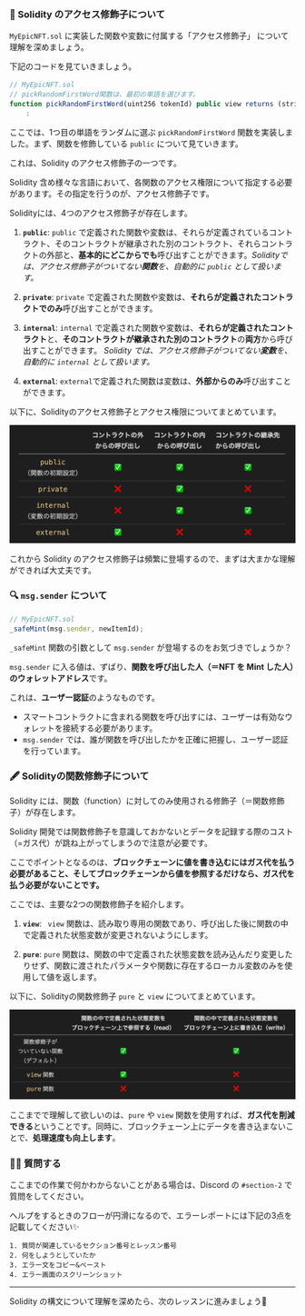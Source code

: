 ### 🎁 Solidity のアクセス修飾子について

`MyEpicNFT.sol` に実装した関数や変数に付属する「アクセス修飾子」 について理解を深めましょう。

下記のコードを見ていきましょう。

```javascript
// MyEpicNFT.sol
// pickRandomFirstWord関数は、最初の単語を選びます。
function pickRandomFirstWord(uint256 tokenId) public view returns (string memory) {
	:
```

ここでは、1つ目の単語をランダムに選ぶ `pickRandomFirstWord` 関数を実装しました。まず、関数を修飾している `public` について見ていきます。

これは、Solidity のアクセス修飾子の一つです。

Solidity 含め様々な言語において、各関数のアクセス権限について指定する必要があります。その指定を行うのが、アクセス修飾子です。

Solidityには、4つのアクセス修飾子が存在します。

1. **`public`**: `public` で定義された関数や変数は、それらが定義されているコントラクト、そのコントラクトが継承された別のコントラクト、それらコントラクトの外部と、**基本的にどこからでも**呼び出すことができます。*Solidityでは、アクセス修飾子がついてない**関数**を、自動的に `public` として扱います。*

2. **`private`**: `private` で定義された関数や変数は、**それらが定義されたコントラクトでのみ**呼び出すことができます。

3. **`internal`**: `internal` で定義された関数や変数は、**それらが定義されたコントラクト**と、**そのコントラクトが継承された別のコントラクト**の**両方**から呼び出すことができます。
*Solidity では、アクセス修飾子がついてない**変数**を、自動的に `internal` として扱います。*

4. **`external`**: `external`で定義された関数は変数は、**外部からのみ**呼び出すことができます。

以下に、Solidityのアクセス修飾子とアクセス権限についてまとめています。

![](/public/images/1-ETH-dApp/section-1/1_4_1.png)

これから Solidity のアクセス修飾子は頻繁に登場するので、まずは大まかな理解ができれば大丈夫です。
### 🔍 `msg.sender` について

```javascript
// MyEpicNFT.sol
_safeMint(msg.sender, newItemId);
```
`_safeMint` 関数の引数として `msg.sender` が登場するのをお気づきでしょうか？

`msg.sender` に入る値は、ずばり、**関数を呼び出した人（＝NFT を Mint した人）のウォレットアドレス**です。

これは、**ユーザー認証**のようなものです。
- スマートコントラクトに含まれる関数を呼び出すには、ユーザーは有効なウォレットを接続する必要があります。
- `msg.sender` では、誰が関数を呼び出したかを正確に把握し、ユーザー認証を行っています。
### 🖋 Solidityの関数修飾子について

Solidity には、関数（function）に対してのみ使用される修飾子（＝関数修飾子）が存在します。

Solidity 開発では関数修飾子を意識しておかないとデータを記録する際のコスト（=ガス代）が跳ね上がってしまうので注意が必要です。

ここでポイントとなるのは、**ブロックチェーンに値を書き込むにはガス代を払う必要があること、そしてブロックチェーンから値を参照するだけなら、ガス代を払う必要がないことです。**

ここでは、主要な2つの関数修飾子を紹介します。

1. **`view`**: ` view` 関数は、読み取り専用の関数であり、呼び出した後に関数の中で定義された状態変数が変更されないようにします。

2. **`pure`**: `pure` 関数は、関数の中で定義された状態変数を読み込んだり変更したりせず、関数に渡されたパラメータや関数に存在するローカル変数のみを使用して値を返します。

以下に、Solidityの関数修飾子 `pure` と `view` についてまとめています。

![](/public/images/1-ETH-dApp/section-1/1_4_2.png)

ここまでで理解して欲しいのは、`pure` や `view` 関数を使用すれば、**ガス代を削減できる**ということです。同時に、ブロックチェーン上にデータを書き込まないことで、**処理速度も向上します**。
### 🙋‍♂️ 質問する

ここまでの作業で何かわからないことがある場合は、Discord の `#section-2` で質問をしてください。

ヘルプをするときのフローが円滑になるので、エラーレポートには下記の3点を記載してください✨
```
1. 質問が関連しているセクション番号とレッスン番号
2. 何をしようとしていたか
3. エラー文をコピー&ペースト
4. エラー画面のスクリーンショット
```
---
Solidity の構文について理解を深めたら、次のレッスンに進みましょう🎉
